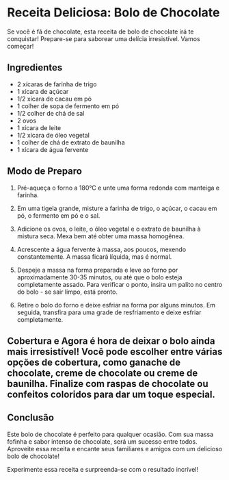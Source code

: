 
  # Receita Deliciosa: Bolo de Chocolate

 Se você é fã de chocolate, esta receita de bolo de chocolate irá te conquistar! Prepare-se para saborear uma delícia irresistível. Vamos começar!

## Ingredientes

- 2 xícaras de farinha de trigo
- 1 xícara de açúcar
- 1/2 xícara de cacau em pó
- 1 colher de sopa de fermento em pó
- 1/2 colher de chá de sal
- 2 ovos
- 1 xícara de leite
- 1/2 xícara de óleo vegetal
- 1 colher de chá de extrato de baunilha
- 1 xícara de água fervente

## Modo de Preparo

1. Pré-aqueça o forno a 180°C e unte uma forma redonda com manteiga e farinha.

2. Em uma tigela grande, misture a farinha de trigo, o açúcar, o cacau em pó, o fermento em pó e o sal.

3. Adicione os ovos, o leite, o óleo vegetal e o extrato de baunilha à mistura seca. Mexa bem até obter uma massa homogênea.

4. Acrescente a água fervente à massa, aos poucos, mexendo constantemente. A massa ficará líquida, mas é normal.

5. Despeje a massa na forma preparada e leve ao forno por aproximadamente 30-35 minutos, ou até que o bolo esteja completamente assado. Para verificar o ponto, insira um palito no centro do bolo - se sair limpo, está pronto.

6. Retire o bolo do forno e deixe esfriar na forma por alguns minutos. Em seguida, transfira para uma grade de resfriamento e deixe esfriar completamente.

## Cobertura e Agora é hora de deixar o bolo ainda mais irresistível! Você pode escolher entre várias opções de cobertura, como ganache de chocolate, creme de chocolate ou creme de baunilha. Finalize com raspas de chocolate ou confeitos coloridos para dar um toque especial.

## Conclusão

 Este bolo de chocolate é perfeito para qualquer ocasião. Com sua massa fofinha e sabor intenso de chocolate, será um sucesso entre todos. Aproveite essa receita e encante seus familiares e amigos com um delicioso bolo de chocolate!

Experimente essa receita e surpreenda-se com o resultado incrível!